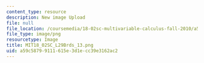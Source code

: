 ```yaml
---
content_type: resource
description: New image Upload
file: null
file_location: /coursemedia/18-02sc-multivariable-calculus-fall-2010/a59c58799111615e3d1ecc39e3162ac2_MIT18_02SC_L29Brds_13.png
file_type: image/png
resourcetype: Image
title: MIT18_02SC_L29Brds_13.png
uid: a59c5879-9111-615e-3d1e-cc39e3162ac2
---
```


